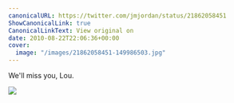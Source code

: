 ```yaml
---
canonicalURL: https://twitter.com/jmjordan/status/21862058451
ShowCanonicalLink: true
CanonicalLinkText: View original on
date: 2010-08-22T22:06:36+00:00
cover:
  image: "/images/21862058451-149986503.jpg"
---
```

We'll miss you, Lou.

![](/images/21862058451-149986503.jpg)
